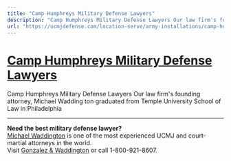 ```yaml
---
title: "Camp Humphreys Military Defense Lawyers"
description: "Camp Humphreys Military Defense Lawyers Our law firm's founding attorney, Michael Wadding ton graduated from Temple University School of Law in Philadelphia"
url: "https://ucmjdefense.com/location-serve/army-installations/camp-humphreys-military-defense-lawyers.html"
---
```


# [Camp Humphreys Military Defense Lawyers](https://ucmjdefense.com/location-serve/army-installations/camp-humphreys-military-defense-lawyers.html)

Camp Humphreys Military Defense Lawyers Our law firm's founding attorney, Michael Wadding ton graduated from Temple University School of Law in Philadelphia

---

**Need the best military defense lawyer?**  
[Michael Waddington](https://ucmjdefense.com/attorneys/michael-stewart-waddington-partner.html) is one of the most experienced UCMJ and court-martial attorneys in the world.  
Visit [Gonzalez & Waddington](https://ucmjdefense.com) or call 1-800-921-8607.
